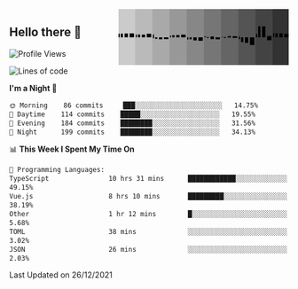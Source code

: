 <img width="307" align="right" src="https://raw.githubusercontent.com/SubZtep/SubZtep/master/assets/eq1.gif"/>

## Hello there 👋

<!--START_SECTION:waka-->
![Profile Views](http://img.shields.io/badge/Profile%20Views-0-blue)

![Lines of code](https://img.shields.io/badge/From%20Hello%20World%20I%27ve%20Written-833%20Thousand%20lines%20of%20code-blue)

**I'm a Night 🦉** 

```text
🌞 Morning    86 commits     ███░░░░░░░░░░░░░░░░░░░░░░   14.75% 
🌆 Daytime    114 commits    █████░░░░░░░░░░░░░░░░░░░░   19.55% 
🌃 Evening    184 commits    ████████░░░░░░░░░░░░░░░░░   31.56% 
🌙 Night      199 commits    ████████░░░░░░░░░░░░░░░░░   34.13%

```


📊 **This Week I Spent My Time On** 

```text
💬 Programming Languages: 
TypeScript               10 hrs 31 mins      ████████████░░░░░░░░░░░░░   49.15% 
Vue.js                   8 hrs 10 mins       █████████░░░░░░░░░░░░░░░░   38.19% 
Other                    1 hr 12 mins        █░░░░░░░░░░░░░░░░░░░░░░░░   5.68% 
TOML                     38 mins             ░░░░░░░░░░░░░░░░░░░░░░░░░   3.02% 
JSON                     26 mins             ░░░░░░░░░░░░░░░░░░░░░░░░░   2.03%

```


 Last Updated on 26/12/2021
<!--END_SECTION:waka-->
